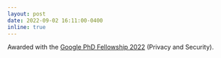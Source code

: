 ```yaml
---
layout: post
date: 2022-09-02 16:11:00-0400
inline: true
---
```


Awarded with the [Google PhD Fellowship 2022](https://research.google/outreach/phd-fellowship/recipients/) (Privacy and Security).